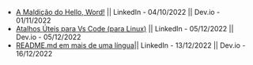 * [A Maldição do Hello, Word!](https://www.linkedin.com/pulse/maldi%25C3%25A7%25C3%25A3o-do-hello-word-mariana-corr%25C3%25AAa) || LinkedIn - 04/10/2022 || Dev.io - 01/11/2022
* [Atalhos Úteis para Vs Code (para Linux)](https://www.linkedin.com/pulse/atalhos-%25C3%25BAteis-para-vs-code-linux-mariana-corr%25C3%25AAa) || LinkedIn - 05/12/2022 || Dev.io - 05/12/2022 
* [README.md em mais de uma língua](https://www.notion.so/README-md-em-mais-de-uma-l-ngua-133b1771f6e74e5287b4c77d46ef5c9e)|| LinkedIn - 13/12/2022 || Dev.io - 16/12/2022 
